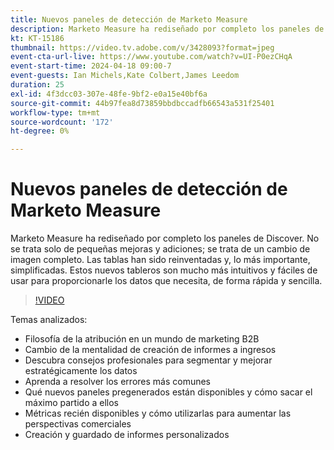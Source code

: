 ```yaml
---
title: Nuevos paneles de detección de Marketo Measure
description: Marketo Measure ha rediseñado por completo los paneles de Discover. No se trata solo de pequeñas mejoras y adiciones; se trata de un cambio de imagen completo. Las tablas han sido reinventadas y, lo más importante, simplificadas. Estos nuevos tableros son mucho más intuitivos y fáciles de usar para proporcionarle los datos que necesita, de forma rápida y sencilla.
kt: KT-15186
thumbnail: https://video.tv.adobe.com/v/3428093?format=jpeg
event-cta-url-live: https://www.youtube.com/watch?v=UI-P0ezCHqA
event-start-time: 2024-04-18 09:00-7
event-guests: Ian Michels,Kate Colbert,James Leedom
duration: 25
exl-id: 4f3dcc03-307e-48fe-9bf2-e0a15e40bf6a
source-git-commit: 44b97fea8d73859bbdbccadfb66543a531f25401
workflow-type: tm+mt
source-wordcount: '172'
ht-degree: 0%

---
```


# Nuevos paneles de detección de Marketo Measure

Marketo Measure ha rediseñado por completo los paneles de Discover. No se trata solo de pequeñas mejoras y adiciones; se trata de un cambio de imagen completo. Las tablas han sido reinventadas y, lo más importante, simplificadas. Estos nuevos tableros son mucho más intuitivos y fáciles de usar para proporcionarle los datos que necesita, de forma rápida y sencilla.

>[!VIDEO](https://video.tv.adobe.com/v/3428093/?quality=12&learn=on)

Temas analizados:

* Filosofía de la atribución en un mundo de marketing B2B
* Cambio de la mentalidad de creación de informes a ingresos
* Descubra consejos profesionales para segmentar y mejorar estratégicamente los datos
* Aprenda a resolver los errores más comunes
* Qué nuevos paneles pregenerados están disponibles y cómo sacar el máximo partido a ellos
* Métricas recién disponibles y cómo utilizarlas para aumentar las perspectivas comerciales
* Creación y guardado de informes personalizados
